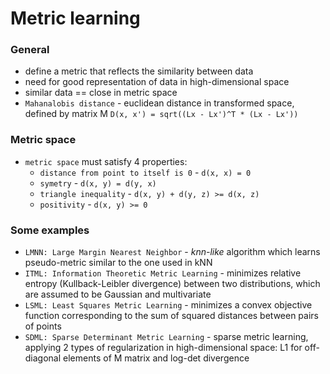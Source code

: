 # Metric learning

### General
* define a metric that reflects the similarity between data
* need for good representation of data in high-dimensional space
* similar data == close in metric space
* `Mahanalobis distance` - euclidean distance in transformed space, defined by matrix M
`D(x, x') = sqrt((Lx - Lx')^T * (Lx - Lx'))`

### Metric space
* `metric space` must satisfy 4 properties:
    - `distance from point to itself is 0` - `d(x, x) = 0`
    - `symetry` - `d(x, y) = d(y, x)`
    - `triangle inequality` - `d(x, y) + d(y, z) >= d(x, z)`
    - `positivity` - `d(x, y) >= 0`

### Some examples
* `LMNN: Large Margin Nearest Neighbor` - *knn-like* algorithm which learns pseudo-metric similar to the one used in kNN
* `ITML: Information Theoretic Metric Learning` - minimizes relative entropy (Kullback-Leibler divergence) between two distributions, which are assumed to be Gaussian and multivariate
* `LSML: Least Squares Metric Learning` - minimizes a convex objective function corresponding to the sum of squared distances between pairs of points
* `SDML: Sparse Determinant Metric Learning` - sparse metric learning, applying 2 types of regularization in high-dimensional space: L1 for off-diagonal elements of M matrix and log-det divergence 
